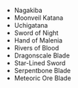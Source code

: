 - Nagakiba
- Moonveil Katana
- Uchigatana
- Sword of Night
- Hand of Malenia
- Rivers of Blood
- Dragonscale Blade
- Star-Lined Sword
- Serpentbone Blade
- Meteoric Ore Blade